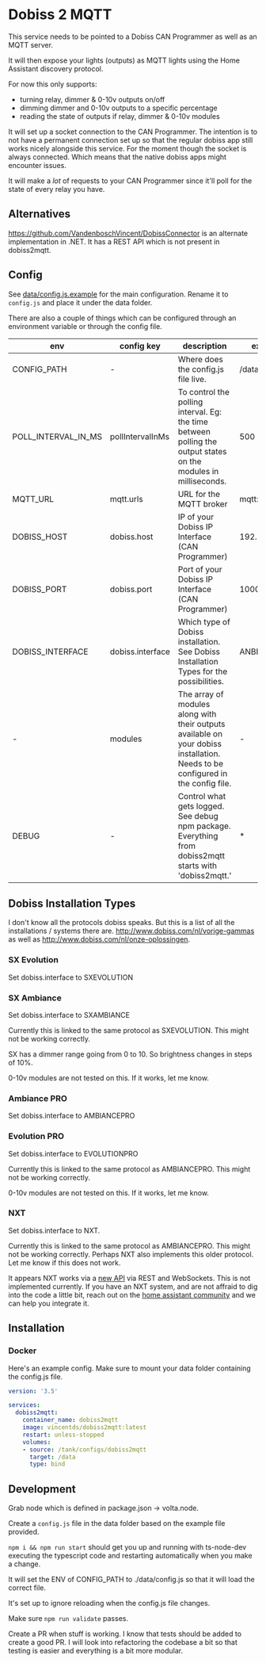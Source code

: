 # Dobiss 2 MQTT

This service needs to be pointed to a Dobiss CAN Programmer as well as an MQTT
server.

It will then expose your lights (outputs) as MQTT lights using the Home Assistant
discovery protocol.

For now this only supports:

* turning relay, dimmer & 0-10v outputs on/off
* dimming dimmer and 0-10v outputs to a specific percentage
* reading the state of outputs if relay, dimmer & 0-10v modules

It will set up a socket connection to the CAN Programmer. The intention is to
not have a permanent connection set up so that the regular dobiss app still
works nicely alongside this service. For the moment though the socket is always
connected. Which means that the native dobiss apps might encounter issues.

It will make a *lot* of requests to your CAN Programmer since it'll poll for
the state of every relay you have.

## Alternatives

https://github.com/VandenboschVincent/DobissConnector is an alternate implementation in .NET. It has a REST API which is not present in dobiss2mqtt.

## Config

See [data/config.js.example](data/config.js.example) for the main configuration. Rename it
to `config.js` and place it under the data folder.

There are also a couple of things which can be configured through an environment variable or through the config file.

| env                 | config key       | description                                                                                                                     | example         |
|---------------------|------------------|---------------------------------------------------------------------------------------------------------------------------------|-----------------|
| CONFIG_PATH         | -                | Where does the config.js file live.                                                                                             | /data/config.js |
| POLL_INTERVAL_IN_MS | pollIntervalInMs | To control the polling interval. Eg: the time between polling the output states on the modules in milliseconds.                 | 500             |
| MQTT_URL            | mqtt.urls        | URL for the MQTT broker                                                                                                         | mqtt://host     |
| DOBISS_HOST         | dobiss.host      | IP of your Dobiss IP Interface (CAN Programmer)                                                                                 | 192.168.0.2     |
| DOBISS_PORT         | dobiss.port      | Port of your Dobiss IP Interface (CAN Programmer)                                                                               | 10001           |
| DOBISS_INTERFACE    | dobiss.interface | Which type of Dobiss installation. See Dobiss Installation Types for the possibilities.                                         | ANBIANCEPRO     |
| -                   | modules          | The array of modules along with their outputs available on your dobiss installation. Needs to be configured in the config file. | -               |
| DEBUG               | -                | Control what gets logged. See debug npm package. Everything from dobiss2mqtt starts with 'dobiss2mqtt.'                         | *               |

## Dobiss Installation Types

I don't know all the protocols dobiss speaks. But this is a list of all the installations / systems there are. 
http://www.dobiss.com/nl/vorige-gammas as well as http://www.dobiss.com/nl/onze-oplossingen.

### SX Evolution
Set dobiss.interface to SXEVOLUTION

### SX Ambiance
Set dobiss.interface to SXAMBIANCE

Currently this is linked to the same protocol as SXEVOLUTION. This might not be working correctly.

SX has a dimmer range going from 0 to 10. So brightness changes in steps of 10%.

0-10v modules are not tested on this. If it works, let me know.

### Ambiance PRO
Set dobiss.interface to AMBIANCEPRO

### Evolution PRO
Set dobiss.interface to EVOLUTIONPRO

Currently this is linked to the same protocol as AMBIANCEPRO. This might not be working correctly.

0-10v modules are not tested on this. If it works, let me know.

### NXT
Set dobiss.interface to NXT.

Currently this is linked to the same protocol as AMBIANCEPRO. This might not be working correctly. Perhaps NXT also implements this older protocol. Let me know if this does not work.

It appears NXT works via a [new API](http://support.dobiss.com/books/nl-dobiss-nxt/page/developer-api) via REST and WebSockets. This is not implemented currently. If you have an NXT system, and are not affraid to dig into the code a little bit, reach out on the [home assistant community](https://community.home-assistant.io/t/dobiss2mqtt/192310) and we can help you integrate it.

## Installation

### Docker

Here's an example config. Make sure to mount your data folder containing the
config.js file.

``` yaml
version: '3.5'

services:
  dobiss2mqtt:
    container_name: dobiss2mqtt
    image: vincentds/dobiss2mqtt:latest
    restart: unless-stopped
    volumes:
    - source: /tank/configs/dobiss2mqtt
      target: /data
      type: bind
```

## Development

Grab node which is defined in package.json -> volta.node.

Create a `config.js` file in the data folder based on the example file provided.

`npm i && npm run start` should get you up and running with ts-node-dev
executing the typescript code and restarting automatically when you make a change.

It will set the ENV of CONFIG_PATH to ./data/config.js so that it will load the
correct file.

It's set up to ignore reloading when the config.js file changes.

Make sure `npm run validate` passes.

Create a PR when stuff is working. I know that tests should be added to create a
good PR. I will look into refactoring the codebase a bit so that testing is
easier and everything is a bit more modular.

